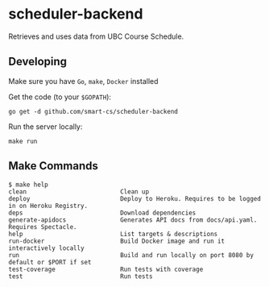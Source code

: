 # scheduler-backend
Retrieves and uses data from UBC Course Schedule.

## Developing
Make sure you have `Go`, `make`, `Docker` installed

Get the code (to your `$GOPATH`):
```
go get -d github.com/smart-cs/scheduler-backend
```

Run the server locally:
```shell
make run
```

## Make Commands
```shell
$ make help
clean                          Clean up
deploy                         Deploy to Heroku. Requires to be logged in on Heroku Registry.
deps                           Download dependencies
generate-apidocs               Generates API docs from docs/api.yaml. Requires Spectacle.
help                           List targets & descriptions
run-docker                     Build Docker image and run it interactively locally
run                            Build and run locally on port 8080 by default or $PORT if set
test-coverage                  Run tests with coverage
test                           Run tests
```
